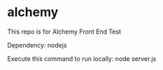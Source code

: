 # alchemy
This repo is for Alchemy Front End Test

Dependency: nodejs

Execute this command to run locally:
node server.js
